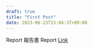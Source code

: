```yaml
---
draft: true
title: "First Post"
date: 2023-06-23T15:04:37+09:00
---
```

Report
報告書 Report
[Link](https://github.com/Career-Educational-Activities/reports-ja)